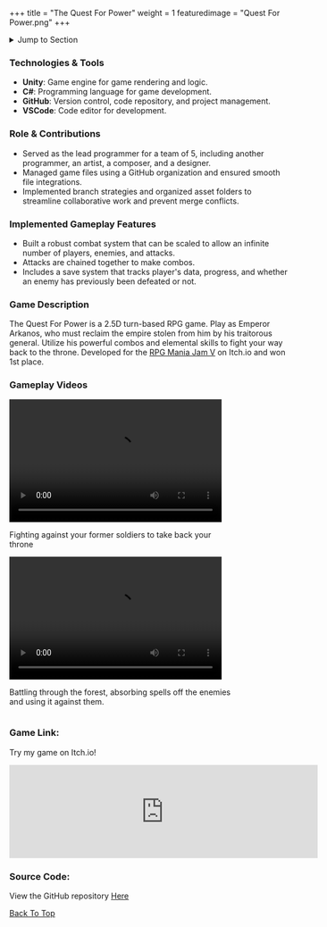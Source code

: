 +++
title = "The Quest For Power"
weight = 1
featuredimage = "Quest For Power.png"
+++

<details>
<summary>Jump to Section</summary>

- [Technologies & Tools](#technologies--tools)
- [Role & Contributions](#role-contributions)
- [Implemented Gameplay Features](#implemented-gameplay-features)
- [Game Description & Videos](#game-description)
- [Game Link & Source Code](#game-link)

</details>

### Technologies & Tools

- **Unity**: Game engine for game rendering and logic.
- **C#**: Programming language for game development.
- **GitHub**: Version control, code repository, and project management.
- **VSCode**: Code editor for development.

### Role & Contributions

- Served as the lead programmer for a team of 5, including another programmer, an artist, a composer, and a designer.
- Managed game files using a GitHub organization and ensured smooth file integrations.
- Implemented branch strategies and organized asset folders to streamline collaborative work and prevent merge conflicts.

### Implemented Gameplay Features

- Built a robust combat system that can be scaled to allow an infinite number of players, enemies, and attacks.
- Attacks are chained together to make combos.
- Includes a save system that tracks player's data, progress, and whether an enemy has previously been defeated or not.

### Game Description

The Quest For Power is a 2.5D turn-based RPG game. Play as Emperor Arkanos, who must reclaim the empire stolen from him by his traitorous general. Utilize his powerful combos and elemental skills to fight your way back to the throne. Developed for the [RPG Mania Jam V](https://itch.io/jam/rpg-mania-v) on Itch.io and won 1st place.

### Gameplay Videos

<div style="margin-right: 40px; display: inline-block; vertical-align: top;">
<video width="380" height="220" controls>
  <source src="/video/Quest%20For%20Power/Throne%20Fight.mp4" type="video/mp4">
  Your browser does not support the video tag.
</video>
<p style="width: 400px; word-wrap: break-word;">Fighting against your former soldiers to take back your throne</p>
</div>

<div style="display: inline-block; vertical-align: top;">
<video width="380" height="220" controls>
  <source src="/video/Quest%20For%20Power/Wilds%20Mechanics.mp4" type="video/mp4">
  Your browser does not support the video tag.
</video>
<p style="width: 400px; word-wrap: break-word;">Battling through the forest, absorbing spells off the enemies and using it against them.</p>
</div>

<!-- ### Lessons Learned

- As a lead programmer, it's important to make sure everyone is consistently on the same page from the beginning, otherwise it gets harder to coordinate tasks.
- Deadlines need to be set throughout the development process to ensure most of the work isn't being done at the end.
- A lot of time needs to be dedicated to play testing for a game to go from functional to fun.
- It can't be assumed that the mechanics will make sense to the player just because it does to the developers. Some kind of instructions/tutorial is necessary.

### Future Plans

- Do more playtesting for better difficulty balancing.
- Add a tutorial to help players know how the mechanics work.
- Once these updates are made, put it on Steam and consider expanding the game into something much bigger with the team. -->

### Game Link:

Try my game on Itch.io!

<iframe 
frameborder="0" 
src="https://itch.io/embed/2197211?linkback=true&amp;dark=true" 
width="552" 
height="167"
><a href="https://jo3y49.itch.io/the-quest-for-power"
>The Quest For Power by Jo3y49, n3ista, OneWingedDoge, Magno-M-S-Silva</a
></iframe>

### Source Code:

View the GitHub repository [Here](https://github.com/Game-Jam-Dev/Quest-For-Power/)

[Back To Top](#)
